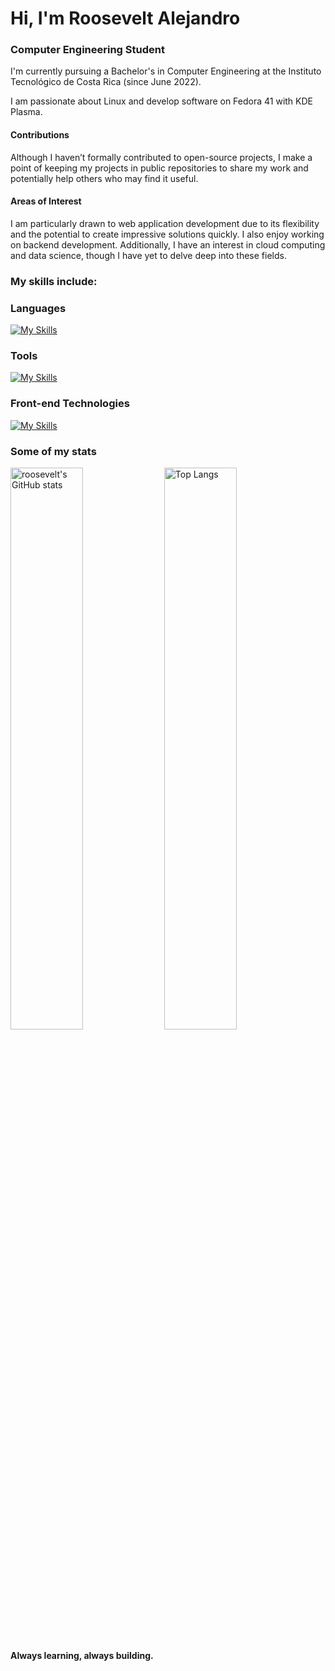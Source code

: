 # Hi, I'm Roosevelt Alejandro

### Computer Engineering Student


I'm currently pursuing a Bachelor's in Computer Engineering at the Instituto Tecnológico de Costa Rica (since June 2022).

I am passionate about Linux and develop software on Fedora 41 with KDE Plasma.

#### Contributions

Although I haven’t formally contributed to open-source projects, I make a point of keeping my projects in public repositories to share my work and potentially help others who may find it useful.

#### Areas of Interest

I am particularly drawn to web application development due to its flexibility and the potential to create impressive solutions quickly. I also enjoy working on backend development. Additionally, I have an interest in cloud computing and data science, though I have yet to delve deep into these fields.


### My skills include:

<h3 align="left">Languages</h3>

[![My Skills](https://skillicons.dev/icons?i=cpp,py,java,javascript)](https://skillicons.dev)

<h3 align="left">Tools</h3>

[![My Skills](https://skillicons.dev/icons?i=git,linux,ubuntu,vscode,nodejs,fastapi,mysql,latex)](https://skillicons.dev)

<h3 align="left">Front-end Technologies</h3>

[![My Skills](https://skillicons.dev/icons?i=react)](https://skillicons.dev)



### Some of my stats

  <img src="https://github-readme-stats.vercel.app/api?username=rooseveltalej&theme=dracula&rank_icon=github&show_icons=true" alt="roosevelt's GitHub stats" style="width: 48%;" />
  <img src="https://github-readme-stats.vercel.app/api/top-langs/?username=rooseveltalej&hide_progress=false&theme=dracula&layout=compact" alt="Top Langs" style="width: 48%;" />




#### Always learning, always building.
